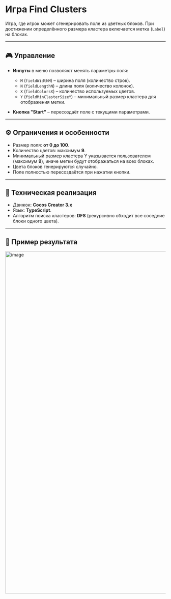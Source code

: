 # Игра Find Clusters

Игра, где игрок может сгенерировать поле из цветных блоков. При достижении определённого размера кластера включается метка (`Label`) на блоках.  

---

## 🎮 Управление

- **Инпуты** в меню позволяют менять параметры поля:  
  - `M` (`fieldWidthM`) – ширина поля (количество строк).  
  - `N` (`fieldLengthN`) – длина поля (количество колонок).  
  - `X` (`fieldColorsX`) – количество используемых цветов.  
  - `Y` (`fieldMinClasterSizeY`) – минимальный размер кластера для отображения метки.  

- **Кнопка "Start"** – пересоздаёт поле с текущими параметрами.

---

## ⚙️ Ограничения и особенности

- Размер поля: **от 0 до 100**.  
- Количество цветов: максимум **9**.  
- Минимальный размер кластера Y указывается пользователем (максимум **9**), иначе метки будут отображаться на всех блоках.  
- Цвета блоков генерируются случайно.  
- Поле полностью пересоздаётся при нажатии кнопки.

---

## 📌 Техническая реализация

- Движок: **Cocos Creator 3.x**  
- Язык: **TypeScript**. 
- Алгоритм поиска кластеров: **DFS** (рекурсивно обходит все соседние блоки одного цвета).  
---

## 📸 Пример результата

<img width="1780" height="1076" alt="image" src="https://github.com/user-attachments/assets/c14df155-95fe-4d99-8d88-023d5e4fa445" />

